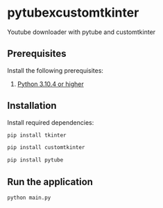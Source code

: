 # pytubexcustomtkinter
Youtube downloader with pytube and customtkinter

## Prerequisites

Install the following prerequisites:

1. [Python 3.10.4 or higher](https://www.python.org/downloads/)

## Installation

Install required dependencies:

```bash
pip install tkinter
```
```bash
pip install customtkinter
```
```bash
pip install pytube
```
## Run the application

```bash
python main.py
```
